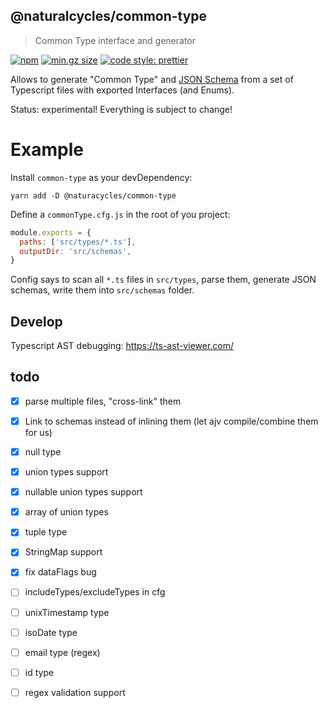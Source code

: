 ## @naturalcycles/common-type

> Common Type interface and generator

[![npm](https://img.shields.io/npm/v/@naturalcycles/common-type/latest.svg)](https://www.npmjs.com/package/@naturalcycles/common-type)
[![min.gz size](https://badgen.net/bundlephobia/minzip/@naturalcycles/common-type)](https://bundlephobia.com/result?p=@naturalcycles/common-type)
[![code style: prettier](https://img.shields.io/badge/code_style-prettier-ff69b4.svg?style=flat-square)](https://github.com/prettier/prettier)

Allows to generate "Common Type" and [JSON Schema](https://json-schema.org/) from a set of
Typescript files with exported Interfaces (and Enums).

Status: experimental! Everything is subject to change!

# Example

Install `common-type` as your devDependency:

    yarn add -D @naturacycles/common-type

Define a `commonType.cfg.js` in the root of you project:

```js
module.exports = {
  paths: ['src/types/*.ts'],
  outputDir: 'src/schemas',
}
```

Config says to scan all `*.ts` files in `src/types`, parse them, generate JSON schemas, write them
into `src/schemas` folder.

## Develop

Typescript AST debugging: https://ts-ast-viewer.com/

## todo

- [x] parse multiple files, "cross-link" them
- [x] Link to schemas instead of inlining them (let ajv compile/combine them for us)

- [x] null type
- [x] union types support
- [x] nullable union types support
- [x] array of union types
- [x] tuple type
- [x] StringMap support
- [x] fix dataFlags bug

- [ ] includeTypes/excludeTypes in cfg
- [ ] unixTimestamp type
- [ ] isoDate type
- [ ] email type (regex)
- [ ] id type
- [ ] regex validation support
